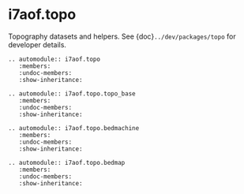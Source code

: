 # i7aof.topo

Topography datasets and helpers. See {doc}`../dev/packages/topo` for developer details.

```{eval-rst}
.. automodule:: i7aof.topo
   :members:
   :undoc-members:
   :show-inheritance:
```

```{eval-rst}
.. automodule:: i7aof.topo.topo_base
   :members:
   :undoc-members:
   :show-inheritance:
```

```{eval-rst}
.. automodule:: i7aof.topo.bedmachine
   :members:
   :undoc-members:
   :show-inheritance:
```

```{eval-rst}
.. automodule:: i7aof.topo.bedmap
   :members:
   :undoc-members:
   :show-inheritance:
```
